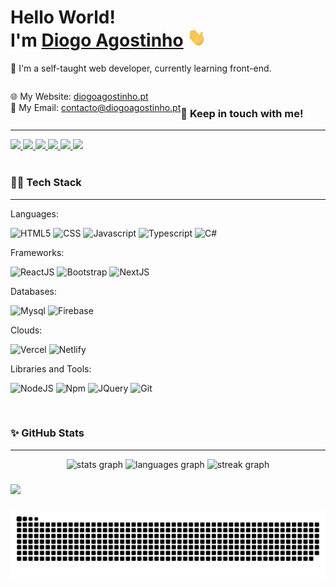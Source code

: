 <h1 align="left">Hello World! <br /> I'm <a href="https://twitter.com/agostinho_dev" target="_blank"><span style="font-weight: bold">Diogo Agostinho</a> <img src="https://raw.githubusercontent.com/diogoagostinho/diogoagostinho/main/assets/hi.gif" width="30" height="30"/></span></h1>

<p align="left">🚀 I'm a self-taught web developer, currently learning front-end.</p>
<p align="left" style="float:left" style="display:flex; justify-content:space-between;">
    🌐 My Website: <a href="http://diogoagostinho.pt/" target="_blank">diogoagostinho.pt</a>     <br>
    📧 My Email: <a href="mailto:contacto@diogoagostinho.pt">contacto@diogoagostinho.pt</a>
</p>

<br>
<h3>🤙 Keep in touch with me!</h3>
<hr>

<div align="left">
  <a href="https://dev.to/diogoagostinho" target="_blank" margin-left="10px">
   <img height="28px"   src="https://img.shields.io/badge/dev.to-black?style=for-the-badge&logo=devdotto&logoColor=white" /> 
  </a>
  <a href="https://www.linkedin.com/in/diogo-agostinho-b99a33224/" target="_blank">
    <img height="28px"  src="https://img.shields.io/badge/Linkedin-0A66C2?style=for-the-badge&logo=Linkedin&logoColor=white"  />
  </a>
  <a href="https://dribbble.com/diogoagostinho" target="_blank">
    <img height="28px"  src="https://img.shields.io/badge/Dribbble-EA4C89?style=for-the-badge&logo=Dribbble&logoColor=white"   />
  </a>
    <a href="https://twitter.com/agostinho_dev" target="_blank">
    <img height="28px" src="https://img.shields.io/badge/Twitter-000000?style=for-the-badge&logo=x&logoColor=white"  />
  </a>
    <a href="https://app.daily.dev/diogoagostinho" target="_blank">
    <img height="28px" src="https://img.shields.io/badge/Daily.dev-BA3DF2?style=for-the-badge&logo=dailydotdev&logoColor=white"  />
  </a>
    <a href="https://hashnode.com/@diogoagostinho" target="_blank">
    <img height="28px" src="https://img.shields.io/badge/Hashnode-2563EB?style=for-the-badge&logo=hashnode&logoColor=white"  />
  </a>
</div>

<br>
<h3>👨‍💻 Tech Stack</h3>
<hr>
<p>Languages:</p>

![HTML5](https://img.shields.io/badge/HTML5-E34F26?style=for-the-badge&logo=html5&logoColor=white)
![CSS](https://img.shields.io/badge/css-4CB4FF?style=for-the-badge&logo=css3&logoColor=white)
![Javascript](https://img.shields.io/badge/Javascript-100000?style=for-the-badge&logo=javascript&logoColor=black&color=FFFF00)
![Typescript](https://img.shields.io/badge/TypeScript-007ACC?style=for-the-badge&logo=typescript&logoColor=white)
![C#](https://img.shields.io/badge/C%23-239120?style=for-the-badge&logo=csharp&logoColor=white)

<p>Frameworks:</p>

![ReactJS](https://img.shields.io/badge/React-4CB4FF?style=for-the-badge&logo=react&logoColor=white)
![Bootstrap](https://img.shields.io/badge/Bootstrap-563D7C?style=for-the-badge&logo=bootstrap&logoColor=white)
![NextJS](https://img.shields.io/badge/next.js-000000?style=for-the-badge&logo=nextdotjs&logoColor=white)

<p>Databases:</p>

![Mysql](https://img.shields.io/badge/MySQL-blue?style=for-the-badge&logo=mysql&logoColor=white)
![Firebase](https://img.shields.io/badge/Firebase-FFCC2F?style=for-the-badge&logo=firebase&logoColor=black)

<p>Clouds:</p>

![Vercel](https://img.shields.io/badge/Vercel-000000?style=for-the-badge&logo=vercel&logoColor=white)
![Netlify](https://img.shields.io/badge/Netlify-05E1BD?style=for-the-badge&logo=netlify&logoColor=white)

<p>Libraries and Tools:</p>

![NodeJS](https://img.shields.io/badge/Node.js-339933?style=for-the-badge&logo=nodedotjs&logoColor=white)
![Npm](https://img.shields.io/badge/npm-CB3837?style=for-the-badge&logo=npm&logoColor=white)
![JQuery](https://img.shields.io/badge/jQuery-0769AD?style=for-the-badge&logo=jquery&logoColor=white)
![Git](https://img.shields.io/badge/Git-F05032?style=for-the-badge&logo=git&logoColor=white)

<br>
<h3>✨ GitHub Stats</h3>
<hr>

<div align="center">
  <img src="https://github-readme-stats.vercel.app/api?username=diogoagostinho&hide_title=false&hide_rank=false&show_icons=true&include_all_commits=true&count_private=true&disable_animations=false&theme=tokyonight&locale=en&hide_border=true&order=1" height="150" alt="stats graph"  />
  <img src="https://github-readme-stats.vercel.app/api/top-langs?username=diogoagostinho&locale=en&hide_title=false&layout=compact&card_width=320&langs_count=6&theme=tokyonight&hide_border=true&order=2" height="150" alt="languages graph"  />
  <img src="https://streak-stats.demolab.com?user=diogoagostinho&locale=en&mode=daily&theme=tokyonight&hide_border=true&border_radius=5&order=3" height="150" alt="streak graph"  />
</div>

###

![](https://github-profile-trophy.vercel.app/?username=diogoagostinho&theme=tokyonight&no-frame=true&no-bg=true&margin-w=4)

###

<img src="https://raw.githubusercontent.com/diogoagostinho/diogoagostinho/output/snake.svg" alt="Snake animation" />

